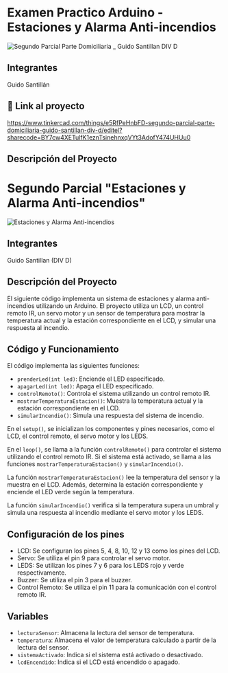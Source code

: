 # Examen Practico Arduino - Estaciones y Alarma Anti-incendios
![Segundo Parcial  Parte Domiciliaria _ Guido Santillan DIV D](https://github.com/GuidoSantillan1117/SPD-UTN/assets/137585994/d0235458-763d-48c2-9b70-2ea65c02ca34)


## Integrantes
Guido Santillán

## 🤖 Link al proyecto
https://www.tinkercad.com/things/e5RfPeHnbFD-segundo-parcial-parte-domiciliaria-guido-santillan-div-d/editel?sharecode=BY7cw4XETulfK1eznTsinehnxqVYt3AdofY474UHUu0

## Descripción del Proyecto

# Segundo Parcial "Estaciones y Alarma Anti-incendios"
![Estaciones y Alarma Anti-incendios](inserta_la_url_de_la_imagen_aqui)

## Integrantes
Guido Santillan (DIV D)

## Descripción del Proyecto
El siguiente código implementa un sistema de estaciones y alarma anti-incendios utilizando un Arduino. El proyecto utiliza un LCD, un control remoto IR, un servo motor y un sensor de temperatura para mostrar la temperatura actual y la estación correspondiente en el LCD, y simular una respuesta al incendio.

## Código y Funcionamiento
El código implementa las siguientes funciones:

- `prenderLed(int led)`: Enciende el LED especificado.
- `apagarLed(int led)`: Apaga el LED especificado.
- `controlRemoto()`: Controla el sistema utilizando un control remoto IR.
- `mostrarTemperaturaEstacion()`: Muestra la temperatura actual y la estación correspondiente en el LCD.
- `simularIncendio()`: Simula una respuesta del sistema de incendio.

En el `setup()`, se inicializan los componentes y pines necesarios, como el LCD, el control remoto, el servo motor y los LEDS.

En el `loop()`, se llama a la función `controlRemoto()` para controlar el sistema utilizando el control remoto IR. Si el sistema está activado, se llama a las funciones `mostrarTemperaturaEstacion()` y `simularIncendio()`.

La función `mostrarTemperaturaEstacion()` lee la temperatura del sensor y la muestra en el LCD. Además, determina la estación correspondiente y enciende el LED verde según la temperatura.

La función `simularIncendio()` verifica si la temperatura supera un umbral y simula una respuesta al incendio mediante el servo motor y los LEDS.

## Configuración de los pines

- LCD: Se configuran los pines 5, 4, 8, 10, 12 y 13 como los pines del LCD.
- Servo: Se utiliza el pin 9 para controlar el servo motor.
- LEDS: Se utilizan los pines 7 y 6 para los LEDS rojo y verde respectivamente.
- Buzzer: Se utiliza el pin 3 para el buzzer.
- Control Remoto: Se utiliza el pin 11 para la comunicación con el control remoto IR.

## Variables

- `lecturaSensor`: Almacena la lectura del sensor de temperatura.
- `temperatura`: Almacena el valor de temperatura calculado a partir de la lectura del sensor.
- `sistemaActivado`: Indica si el sistema está activado o desactivado.
- `lcdEncendido`: Indica si el LCD está encendido o apagado.

